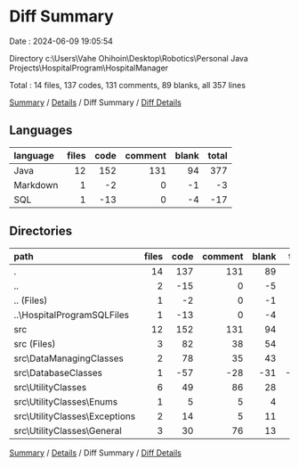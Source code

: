 # Diff Summary

Date : 2024-06-09 19:05:54

Directory c:\\Users\\Vahe Ohihoin\\Desktop\\Robotics\\Personal Java Projects\\HospitalProgram\\HospitalManager

Total : 14 files,  137 codes, 131 comments, 89 blanks, all 357 lines

[Summary](results.md) / [Details](details.md) / Diff Summary / [Diff Details](diff-details.md)

## Languages
| language | files | code | comment | blank | total |
| :--- | ---: | ---: | ---: | ---: | ---: |
| Java | 12 | 152 | 131 | 94 | 377 |
| Markdown | 1 | -2 | 0 | -1 | -3 |
| SQL | 1 | -13 | 0 | -4 | -17 |

## Directories
| path | files | code | comment | blank | total |
| :--- | ---: | ---: | ---: | ---: | ---: |
| . | 14 | 137 | 131 | 89 | 357 |
| .. | 2 | -15 | 0 | -5 | -20 |
| .. (Files) | 1 | -2 | 0 | -1 | -3 |
| ..\\HospitalProgramSQLFiles | 1 | -13 | 0 | -4 | -17 |
| src | 12 | 152 | 131 | 94 | 377 |
| src (Files) | 3 | 82 | 38 | 54 | 174 |
| src\\DataManagingClasses | 2 | 78 | 35 | 43 | 156 |
| src\\DatabaseClasses | 1 | -57 | -28 | -31 | -116 |
| src\\UtilityClasses | 6 | 49 | 86 | 28 | 163 |
| src\\UtilityClasses\\Enums | 1 | 5 | 5 | 4 | 14 |
| src\\UtilityClasses\\Exceptions | 2 | 14 | 5 | 11 | 30 |
| src\\UtilityClasses\\General | 3 | 30 | 76 | 13 | 119 |

[Summary](results.md) / [Details](details.md) / Diff Summary / [Diff Details](diff-details.md)